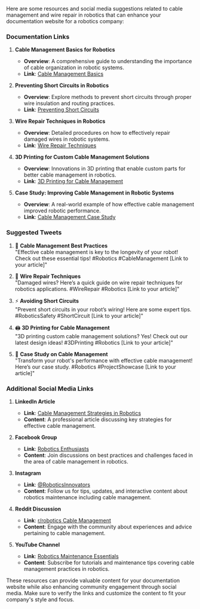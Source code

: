 Here are some resources and social media suggestions related to cable management and wire repair in robotics that can enhance your documentation website for a robotics company:

### Documentation Links

1. **Cable Management Basics for Robotics**  
   - **Overview**: A comprehensive guide to understanding the importance of cable organization in robotic systems.  
   - **Link**: [Cable Management Basics](https://example.com/cable-management-basics)

2. **Preventing Short Circuits in Robotics**  
   - **Overview**: Explore methods to prevent short circuits through proper wire insulation and routing practices.  
   - **Link**: [Preventing Short Circuits](https://example.com/prevent-short-circuits)

3. **Wire Repair Techniques in Robotics**  
   - **Overview**: Detailed procedures on how to effectively repair damaged wires in robotic systems.  
   - **Link**: [Wire Repair Techniques](https://example.com/wire-repair-techniques)

4. **3D Printing for Custom Cable Management Solutions**  
   - **Overview**: Innovations in 3D printing that enable custom parts for better cable management in robotics.  
   - **Link**: [3D Printing for Cable Management](https://example.com/3d-printing-cable-management)

5. **Case Study: Improving Cable Management in Robotic Systems**  
   - **Overview**: A real-world example of how effective cable management improved robotic performance.  
   - **Link**: [Cable Management Case Study](https://example.com/case-study-cable-management)

### Suggested Tweets

1. 🌟 **Cable Management Best Practices**  
   "Effective cable management is key to the longevity of your robot! Check out these essential tips! #Robotics #CableManagement [Link to your article]"

2. 🔧 **Wire Repair Techniques**  
   "Damaged wires? Here’s a quick guide on wire repair techniques for robotics applications. #WireRepair #Robotics [Link to your article]"

3. ⚡ **Avoiding Short Circuits**  
   "Prevent short circuits in your robot’s wiring! Here are some expert tips. #RoboticsSafety #ShortCircuit [Link to your article]"

4. 🖨️ **3D Printing for Cable Management**  
   "3D printing custom cable management solutions? Yes! Check out our latest design ideas! #3DPrinting #Robotics [Link to your article]"

5. 📸 **Case Study on Cable Management**  
   "Transform your robot's performance with effective cable management! Here’s our case study. #Robotics #ProjectShowcase [Link to your article]"

### Additional Social Media Links

1. **LinkedIn Article**  
   - **Link**: [Cable Management Strategies in Robotics](https://www.linkedin.com/pulse/cable-management-strategies-robotics-your-name)  
   - **Content**: A professional article discussing key strategies for effective cable management.

2. **Facebook Group**  
   - **Link**: [Robotics Enthusiasts](https://www.facebook.com/groups/roboticsenthusiasts)  
   - **Content**: Join discussions on best practices and challenges faced in the area of cable management in robotics.

3. **Instagram**  
   - **Link**: [@RoboticsInnovators](https://www.instagram.com/roboticsinnovators)  
   - **Content**: Follow us for tips, updates, and interactive content about robotics maintenance including cable management.

4. **Reddit Discussion**  
   - **Link**: [r/robotics Cable Management](https://www.reddit.com/r/robotics/comments/example_thread)  
   - **Content**: Engage with the community about experiences and advice pertaining to cable management.

5. **YouTube Channel**  
   - **Link**: [Robotics Maintenance Essentials](https://www.youtube.com/channel/example)  
   - **Content**: Subscribe for tutorials and maintenance tips covering cable management practices in robotics.

These resources can provide valuable content for your documentation website while also enhancing community engagement through social media. Make sure to verify the links and customize the content to fit your company's style and focus.